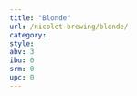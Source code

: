 ```yaml
---
title: "Blonde"
url: /nicolet-brewing/blonde/
category: 
style: 
abv: 3
ibu: 0
srm: 0
upc: 0
---
```


